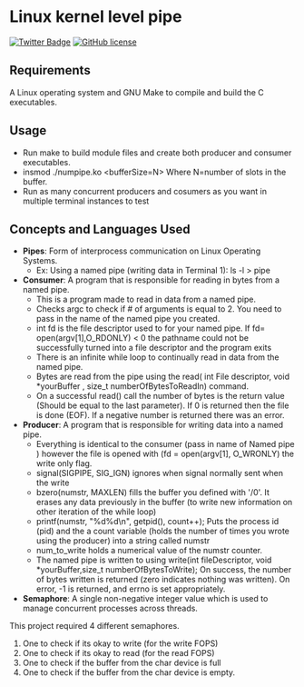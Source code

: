 # Linux kernel level pipe
[![Twitter Badge](https://img.shields.io/badge/chat-twitter-blue.svg)](https://twitter.com/ArrayLikeObj)
[![GitHub license](https://img.shields.io/github/license/ethanny2/linux-kernel-pipe)](https://github.com/ethanny2/linux-kernel-pipe)

## Requirements
A Linux operating system and GNU Make to compile and build the C executables.

## Usage
- Run make to build module files and create both producer and consumer executables.
- insmod ./numpipe.ko <bufferSize=N>  Where N=number of slots in the buffer.
- Run as many concurrent producers and cosumers as you want in multiple terminal instances to test



## Concepts and Languages Used
+ **Pipes**: Form of interprocess communication on Linux Operating Systems.
  + Ex: Using a named pipe (writing data in Terminal 1):  ls -l > pipe
+ **Consumer**: A program that is responsible for reading in bytes from a named pipe.
  + This is a program made to read in data from a named pipe.
  + Checks argc to check if # of arguments is equal to 2. You need to pass in the name of the named pipe you created.
  + int fd is the file descriptor used to for your named pipe. If fd= open(argv[1],O_RDONLY) < 0 the pathname could not be successfully turned into a file descriptor and the program exits
  + There is an infinite while loop to continually read in data from the named pipe.
  + Bytes are read from the pipe using the read( int File descriptor, void *yourBuffer , size_t numberOfBytesToReadIn) command.
  + On a successful read() call the number of bytes is the return value (Should be equal to the last parameter). If 0 is returned then the file is done (EOF). If a negative number is returned there was an error. 
+ **Producer**: A program that is responsible for writing data into a named pipe.
  + Everything is identical to the consumer (pass in name of Named pipe ) however the file is opened with (fd = open(argv[1], O_WRONLY) the write only flag.
  + signal(SIGPIPE, SIG_IGN) ignores when signal normally sent when the write
  + bzero(numstr, MAXLEN) fills the buffer you defined with '/0'. It erases any data previously in the buffer (to write new information on other iteration of the while loop)
  + printf(numstr, "%d%d\n", getpid(), count++); Puts the process id (pid) and the a count variable (holds the number of times you wrote using the producer) into a string called numstr
  + num_to_write holds a numerical value of the numstr counter.
  + The named pipe is written to using write(int fileDescriptor, void *yourBuffer,size_t numberOfBytesToWrite); On success, the number of bytes written is returned (zero indicates nothing was written). On error, -1 is returned, and errno is set appropriately.
+ **Semaphore**: A single non-negative integer value which is used to manage concurrent processes across threads.
  
  
This project required 4 different semaphores.
1. One to check if its okay to write (for the write FOPS)
2. One to check if its okay to read (for the read FOPS)
3. One to check if the buffer from the char device is full 
4. One to check if the buffer from the char device is empty.



